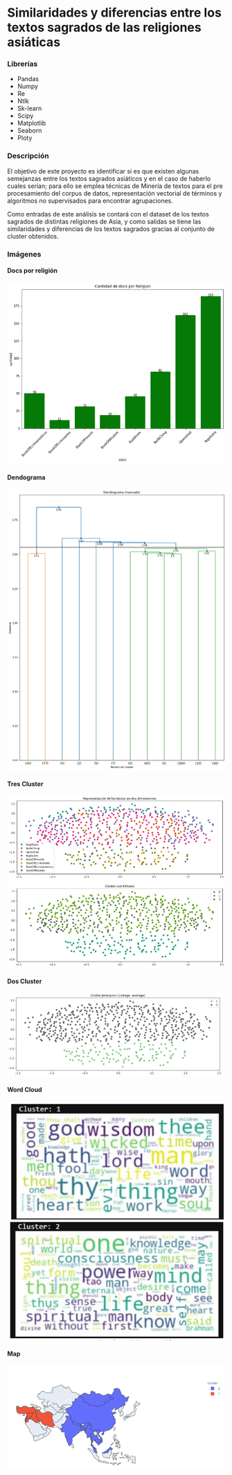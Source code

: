 # Similaridades y diferencias entre los textos sagrados de las religiones asiáticas

### Librerías

- Pandas
- Numpy
- Re
- Ntlk
- Sk-learn
- Scipy
- Matplotlib
- Seaborn
- Ploty

### Descripción

El objetivo de este proyecto es identificar si es que existen algunas semejanzas entre los textos sagrados asiáticos y en el caso de haberlo cuales serían; para ello se emplea técnicas de Minería de textos para el pre procesamiento del corpus de datos, representación vectorial de términos y algoritmos no supervisados para encontrar agrupaciones.

Como entradas de este análisis se contará con el dataset de los textos sagrados de distintas religiones de Asia, y como salidas se tiene las similaridades y diferencias de los textos sagrados gracias al conjunto de cluster obtenidos.

### Imágenes

#### Docs por religión
![Docs por religión](/img/docsporeligion.png "Docs por religión")

#### Dendograma
![Dendograma](/img/dendograma.png "Dendograma")


#### Tres Cluster 
![Tres Cluster](/img/clusterkmeans3.png "Tres Cluster")

#### Dos Cluster 
![Dos Cluster](/img/cluster2.PNG "Dos Cluster")

#### Word Cloud 
![Word Cloud](/img/wordCloud.PNG "Word Cloud")

#### Map
![Map](/img/map.PNG "Map")
